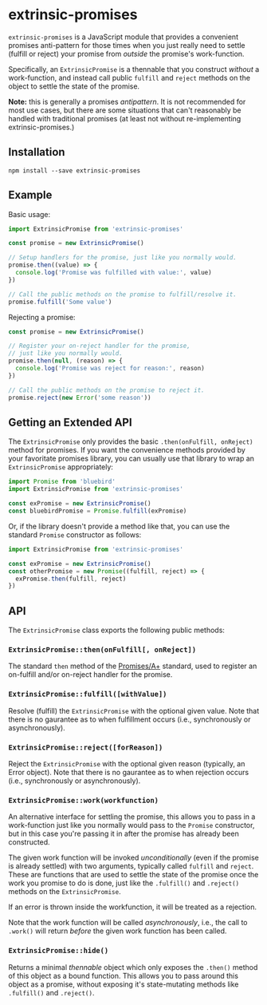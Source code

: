 # extrinsic-promises

`extrinsic-promises` is a JavaScript module that provides a convenient promises anti-pattern
for those times when you just really need to settle (fulfill or reject) your promise from
_outside_ the promise's work-function.

Specifically, an `ExtrinsicPromise` is a thennable that you construct _without_ a
work-function, and instead call public `fulfill` and `reject` methods on the object
to settle the state of the promise.

**Note:** this is generally a promises _antipattern_. It is not recommended for most use cases,
but there are some situations that can't reasonably be handled with traditional promises (at
least not without re-implementing extrinsic-promises.)

## Installation

```console
npm install --save extrinsic-promises
```

## Example

Basic usage:

```javascript
import ExtrinsicPromise from 'extrinsic-promises'

const promise = new ExtrinsicPromise()

// Setup handlers for the promise, just like you normally would.
promise.then((value) => {
  console.log('Promise was fulfilled with value:', value)
})

// Call the public methods on the promise to fulfill/resolve it.
promise.fulfill('Some value')
```

Rejecting a promise:

```javascript
const promise = new ExtrinsicPromise()

// Register your on-reject handler for the promise,
// just like you normally would.
promise.then(null, (reason) => {
  console.log('Promise was reject for reason:', reason)
})

// Call the public methods on the promise to reject it.
promise.reject(new Error('some reason'))
```

## Getting an Extended API

The `ExtrinsicPromise` only provides the basic `.then(onFulfill, onReject)` method for promises. If
you want the convenience methods provided by your favoritate promises library, you can usually use that
library to wrap an `ExtrinsicPromise` appropriately:

```javascript
import Promise from 'bluebird'
import ExtrinsicPromise from 'extrinsic-promises'

const exPromise = new ExtrinsicPromise()
const bluebirdPromise = Promise.fulfill(exPromise)
```

Or, if the library doesn't provide a method like that, you can use the standard `Promise` constructor
as follows:

```javascript
import ExtrinsicPromise from 'extrinsic-promises'

const exPromise = new ExtrinsicPromise()
const otherPromise = new Promise((fulfill, reject) => {
  exPromise.then(fulfill, reject)
})
```

## API

The `ExtrinsicPromise` class exports the following public methods:

### `ExtrinsicPromise::then(onFulfill[, onReject])`

The standard `then` method of the [Promises/A+](https://promisesaplus.com/#the-then-method) standard,
used to register an on-fulfill and/or on-reject handler for the promise.

### `ExtrinsicPromise::fulfill([withValue])`

Resolve (fulfill) the `ExtrinsicPromise` with the optional given value. Note that there is no gaurantee as to when
fulfillment occurs (i.e., synchronously or asynchronously).

### `ExtrinsicPromise::reject([forReason])`

Reject the `ExtrinsicPromise` with the optional given reason (typically, an Error object). Note that there is
no gaurantee as to when rejection occurs (i.e., synchronously or asynchronously).

### `ExtrinsicPromise::work(workfunction)`

An alternative interface for settling the promise, this allows you to pass in a work-function just like
you normally would pass to the `Promise` constructor, but in this case you're passing it in after the promise
has already been constructed.

The given work function will be invoked _unconditionally_ (even if the promise is already settled) with
two arguments, typically called `fulfill` and `reject`. These are functions that are used to settle the state
of the promise once the work you promise to do is done, just like the `.fulfill()` and `.reject()` methods on
the `ExtrinsicPromise`.

If an error is thrown inside the workfunction, it will be treated as a rejection.

Note that the work function will be called _asynchronously_, i.e., the call to `.work()` will return _before_
the given work function has been called.

### `ExtrinsicPromise::hide()`

Returns a minimal _thennable_ object which only exposes the `.then()` method of this object as a bound function.
This allows you to pass around this object as a promise, without exposing it's state-mutating methods like
`.fulfill()` and `.reject()`.
